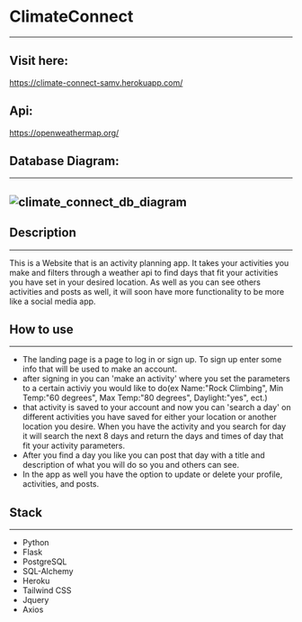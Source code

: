 
# ClimateConnect
---

## Visit here:
https://climate-connect-samv.herokuapp.com/

## Api:
https://openweathermap.org/

## Database Diagram:
---
![climate_connect_db_diagram](https://user-images.githubusercontent.com/70356135/236356395-8ff2888c-91eb-425a-9301-59d91f0736fa.png)
---
## Description
---
This is a Website that is an activity planning app. It takes your activities you make and filters through a weather api to find days that fit your activities you have set in your desired location. As well as you can see others activities and posts as well, it will soon have more functionality to be more like a social media app.

## How to use
---
- The landing page is a page to log in or sign up. To sign up enter some info that will be used to make an account. 
- after signing in you can 'make an activity' where you set the parameters to a certain activiy you would like to do(ex Name:"Rock Climbing", Min Temp:"60 degrees", Max Temp:"80 degrees", Daylight:"yes", ect.)
- that activity is saved to your account and now you can 'search a day' on different activities you have saved for either your location or another location you desire. When you have the activity and you search for day it will search the next 8 days and return the days and times of day that fit your activity parameters.
- After you find a day you like you can post that day with a title and description of what you will do so you and others can see.
- In the app as well you have the option to update or delete your profile, activities, and posts.

## Stack
---
- Python
- Flask
- PostgreSQL
- SQL-Alchemy
- Heroku
- Tailwind CSS
- Jquery
- Axios


